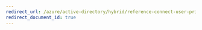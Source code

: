 ```yaml
---
redirect_url: /azure/active-directory/hybrid/reference-connect-user-privacy
redirect_document_id: true
---
```

